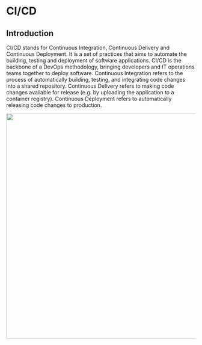 # CI/CD 
## Introduction

CI/CD stands for Continuous Integration, Continuous Delivery and Continuous Deployment. It is a set of practices that aims to automate the building, testing and deployment of software applications. CI/CD is the backbone of a DevOps methodology, bringing developers and IT operations teams together to deploy software. Continuous Integration refers to the process of automatically building, testing, and integrating code changes into a shared repository. Continuous Delivery refers to making code changes available for release (e.g. by uploading the application to a container registry). Continuous Deployment refers to automatically releasing code changes to production. 

<p align="center">
  <img src="ci-cd-flow-desktop.webp" width="600">
</p>




